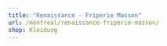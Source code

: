 ```yaml
---
title: "Renaissance - Friperie Masson"
url: /montreal/renaissance-friperie-masson/
shop: Kleidung
---
```

